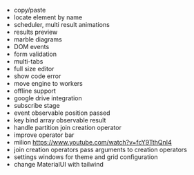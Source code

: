 -   copy/paste
-   locate element by name
-   scheduler, multi result animations
-   results preview
-   marble diagrams
-   DOM events
-   form validation
-   multi-tabs
-   full size editor
-   show code error
-   move engine to workers
-   offline support
-   google drive integration
-   subscribe stage
-   event observable position passed
-   key bind array observable result
-   handle partition join creation operator
-   improve operator bar
-   milion https://www.youtube.com/watch?v=fcY9TthQnI4
-   join creation operators pass arguments to creation operators
-   settings windows for theme and grid configuration
-   change MaterialUI with tailwind
